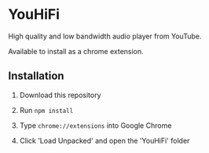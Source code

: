 # YouHiFi

High quality and low bandwidth audio player from YouTube.

Available to install as a chrome extension.

## Installation

1. Download this repository

2. Run `npm install`

3. Type `chrome://extensions` into Google Chrome

4. Click 'Load Unpacked' and open the 'YouHiFi' folder


